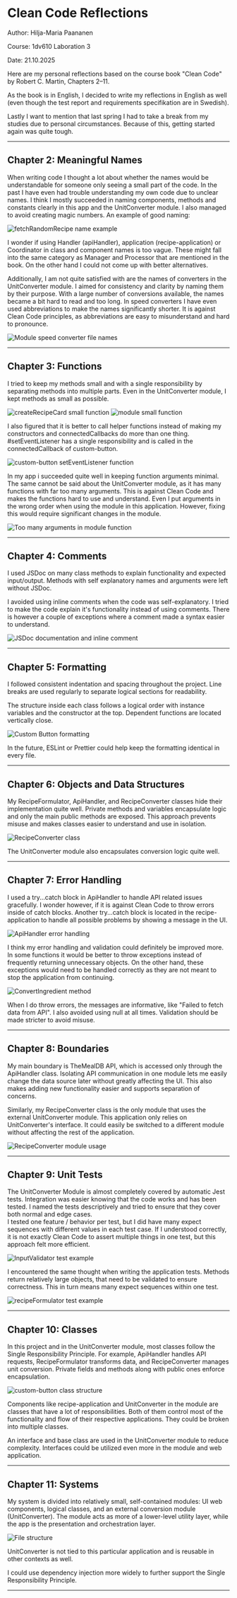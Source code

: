 # Clean Code Reflections  
Author: Hilja-Maria Paananen 

Course: 1dv610 Laboration 3

Date: 21.10.2025

Here are my personal reflections based on the course book "Clean Code" by Robert C. Martin, Chapters 2–11.  

As the book is in English, I decided to write my reflections in English as well (even though the test report and requirements specifikation are in Swedish).

Lastly I want to mention that last spring I had to take a break from my studies due to personal circumstances. Because of this, getting started again was quite tough. 

---

## Chapter 2: Meaningful Names

When writing code I thought a lot about whether the names would be understandable for someone only seeing a small part of the code. In the past I have even had trouble understanding my own code due to unclear names. I think I mostly succeeded in naming components, methods and constants clearly in this app and the UnitConverter module. I also managed to avoid creating magic numbers.
An example of good naming:

![fetchRandomRecipe name example](reflection-images/naming-example.png)

I wonder if using Handler (apiHandler), application (recipe-application) or Coordinator in class and component names is too vague. These might fall into the same category as Manager and Processor that are mentioned in the book. On the other hand I could not come up with better alternatives.

Additionally, I am not quite satisfied with are the names of converters in the UnitConverter module. I aimed for consistency and clarity by naming them by their purpose. With a large number of conversions available, the names became a bit hard to read and too long. 
In speed converters I have even used abbreviations to make the names significantly shorter. It is against Clean Code principles, as abbreviations are easy to misunderstand and hard to pronounce.

![Module speed converter file names](reflection-images/module-filenames.png)

---

## Chapter 3: Functions

I tried to keep my methods small and with a single responsibility by separating methods into multiple parts. Even in the UnitConverter module, I kept methods as small as possible.

![createRecipeCard small function](reflection-images/small-clear-function.png)
![module small function](reflection-images/module-small-function.png)

I also figured that it is better to call helper functions instead of making my constructors and connectedCallbacks do more than one thing. #setEventListener has a single responsibility and is called in the connectedCallback of custom-button. 

![custom-button setEventListener function](reflection-images/do-one-thing-function.png)

In my app i succeeded quite well in keeping function arguments minimal. The same  cannot be said about the UnitConverter module, as it has many functions with far too many arguments. This is against Clean Code and makes the functions hard to use and understand. Even I put arguments in the wrong order when using the module in this application. However, fixing this would require significant changes in the module.

![Too many arguments in module function](reflection-images/multiple-arguments.png)

---

## Chapter 4: Comments

I used JSDoc on many class methods to explain functionality and expected input/output. Methods with self explanatory names and arguments were left without JSDoc. 

I avoided using inline comments when the code was self-explanatory. I tried to make the code explain it's functionality instead of using comments.
There is however a couple of exceptions where a comment made a syntax easier to understand.

![JSDoc documentation and inline comment](reflection-images/documentation-and-comments.png)


---

## Chapter 5: Formatting

I followed consistent indentation and spacing throughout the project. Line breaks are used regularly to separate logical sections for readability.   

The structure inside each class follows a logical order with instance variables and the constructor at the top. Dependent functions are located vertically close.

![Custom Button formatting](reflection-images/formatting-example.png)

In the future, ESLint or Prettier could help keep the formatting identical in every file.

---

## Chapter 6: Objects and Data Structures

My RecipeFormulator, ApiHandler, and RecipeConverter classes hide their implementation quite well. Private methods and variables encapsulate logic and only the main public methods are exposed. This approach prevents misuse and makes classes easier to understand and use in isolation. 

![RecipeConverter class](reflection-images/data-abstraction.png)

The UnitConverter module also encapsulates conversion logic quite well. 

---

## Chapter 7: Error Handling

I used a try...catch block in ApiHandler to handle API related issues gracefully. I wonder however, if it is against Clean Code to throw errors inside of catch blocks. Another try...catch block is located in the recipe-application to handle all possible problems by showing a message in the UI. 

![ApiHandler error handling](reflection-images/error-handling.png)

I think my error handling and validation could definitely be improved more. In some functions it would be better to throw exceptions instead of frequently returning unnecessary objects. On the other hand, these exceptions would need to be handled correctly as they are not meant to stop the application from continuing.

![ConvertIngredient method](reflection-images/frequent-returns.png)

When I do throw errors, the messages are informative, like "Failed to fetch data from API". I also avoided using null at all times. Validation should be made stricter to avoid misuse.

---

## Chapter 8: Boundaries

My main boundary is TheMealDB API, which is accessed only through the ApiHandler class. Isolating API communication in one module lets me easily change the data source later without greatly affecting the UI. This also makes adding new functionality easier and supports separation of concerns.

Similarly, my RecipeConverter class is the only module that uses the external UnitConverter module. This application only relies on UnitConverter's interface. It could easily be switched to a different module without affecting the rest of the application.

![RecipeConverter module usage](reflection-images/module-usage.png)

---

## Chapter 9: Unit Tests

The UnitConverter Module is almost completely covered by automatic Jest tests. Integration was easier knowing that the code works and has been tested. I named the tests descriptively and tried to ensure that they cover both normal and edge cases.  
I tested one feature / behavior per test, but I did have many expect sequences with different values in each test case. If I understood correctly, it is not exactly Clean Code to assert multiple things in one test, but this approach felt more efficient.

![InputValidator test example](reflection-images/test-example.png)

I encountered the same thought when writing the application tests. Methods return relatively large objects, that need to be validated to ensure correctness. This in turn means many expect sequences within one test.

![recipeFormulator test example](reflection-images/test-example2.png)

---

## Chapter 10: Classes

In this project and in the UnitConverter module, most classes follow the Single Responsibility Principle. For example, ApiHandler handles API requests, RecipeFormulator transforms data, and RecipeConverter manages unit conversion. 
Private fields and methods along with public ones enforce encapsulation.

![custom-button class structure](reflection-images/class-example.png)

Components like recipe-application and UnitConverter in the module are classes that have a lot of responsibilities. Both of them control most of the functionality and flow of their respective applications. They could be broken into multiple classes.

An interface and base class are used in the UnitConverter module to reduce complexity. Interfaces could be utilized even more in the module and web application.

---

## Chapter 11: Systems

My system is divided into relatively small, self-contained modules: UI web components, logical classes, and an external conversion module (UnitConverter). The module acts as more of a lower-level utility layer, while the app is the presentation and orchestration layer. 

![File structure](reflection-images/file-structure.png)

UnitConverter is not tied to this particular application and is reusable in other contexts as well. 

I could use dependency injection more widely to further support the Single Responsibility Principle. 

---
